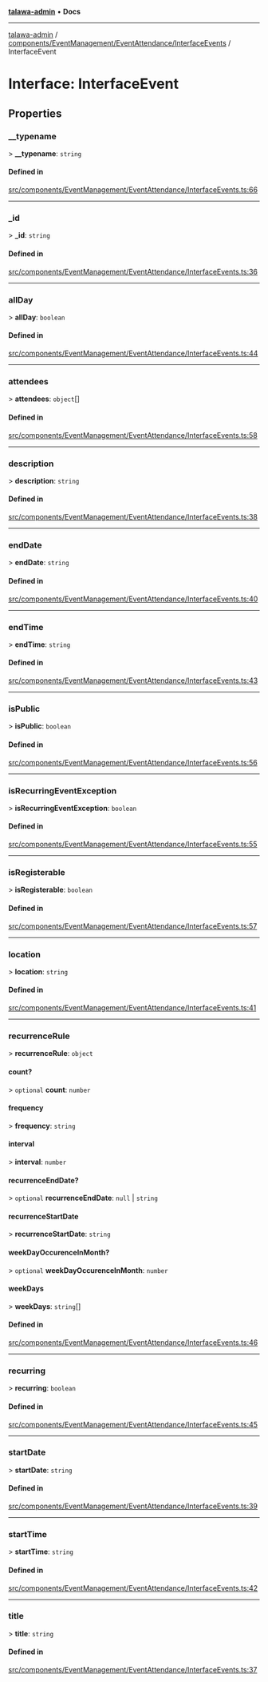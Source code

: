 [**talawa-admin**](../../../../../README.md) • **Docs**

***

[talawa-admin](../../../../../modules.md) / [components/EventManagement/EventAttendance/InterfaceEvents](../README.md) / InterfaceEvent

# Interface: InterfaceEvent

## Properties

### \_\_typename

\> **\_\_typename**: `string`

#### Defined in

[src/components/EventManagement/EventAttendance/InterfaceEvents.ts:66](https://github.com/PalisadoesFoundation/talawa-admin/blob/4bef0939e3fab4672bfd3599312195b8557e01a3/src/components/EventManagement/EventAttendance/InterfaceEvents.ts#L66)

***

### \_id

\> **\_id**: `string`

#### Defined in

[src/components/EventManagement/EventAttendance/InterfaceEvents.ts:36](https://github.com/PalisadoesFoundation/talawa-admin/blob/4bef0939e3fab4672bfd3599312195b8557e01a3/src/components/EventManagement/EventAttendance/InterfaceEvents.ts#L36)

***

### allDay

\> **allDay**: `boolean`

#### Defined in

[src/components/EventManagement/EventAttendance/InterfaceEvents.ts:44](https://github.com/PalisadoesFoundation/talawa-admin/blob/4bef0939e3fab4672bfd3599312195b8557e01a3/src/components/EventManagement/EventAttendance/InterfaceEvents.ts#L44)

***

### attendees

\> **attendees**: `object`[]

#### Defined in

[src/components/EventManagement/EventAttendance/InterfaceEvents.ts:58](https://github.com/PalisadoesFoundation/talawa-admin/blob/4bef0939e3fab4672bfd3599312195b8557e01a3/src/components/EventManagement/EventAttendance/InterfaceEvents.ts#L58)

***

### description

\> **description**: `string`

#### Defined in

[src/components/EventManagement/EventAttendance/InterfaceEvents.ts:38](https://github.com/PalisadoesFoundation/talawa-admin/blob/4bef0939e3fab4672bfd3599312195b8557e01a3/src/components/EventManagement/EventAttendance/InterfaceEvents.ts#L38)

***

### endDate

\> **endDate**: `string`

#### Defined in

[src/components/EventManagement/EventAttendance/InterfaceEvents.ts:40](https://github.com/PalisadoesFoundation/talawa-admin/blob/4bef0939e3fab4672bfd3599312195b8557e01a3/src/components/EventManagement/EventAttendance/InterfaceEvents.ts#L40)

***

### endTime

\> **endTime**: `string`

#### Defined in

[src/components/EventManagement/EventAttendance/InterfaceEvents.ts:43](https://github.com/PalisadoesFoundation/talawa-admin/blob/4bef0939e3fab4672bfd3599312195b8557e01a3/src/components/EventManagement/EventAttendance/InterfaceEvents.ts#L43)

***

### isPublic

\> **isPublic**: `boolean`

#### Defined in

[src/components/EventManagement/EventAttendance/InterfaceEvents.ts:56](https://github.com/PalisadoesFoundation/talawa-admin/blob/4bef0939e3fab4672bfd3599312195b8557e01a3/src/components/EventManagement/EventAttendance/InterfaceEvents.ts#L56)

***

### isRecurringEventException

\> **isRecurringEventException**: `boolean`

#### Defined in

[src/components/EventManagement/EventAttendance/InterfaceEvents.ts:55](https://github.com/PalisadoesFoundation/talawa-admin/blob/4bef0939e3fab4672bfd3599312195b8557e01a3/src/components/EventManagement/EventAttendance/InterfaceEvents.ts#L55)

***

### isRegisterable

\> **isRegisterable**: `boolean`

#### Defined in

[src/components/EventManagement/EventAttendance/InterfaceEvents.ts:57](https://github.com/PalisadoesFoundation/talawa-admin/blob/4bef0939e3fab4672bfd3599312195b8557e01a3/src/components/EventManagement/EventAttendance/InterfaceEvents.ts#L57)

***

### location

\> **location**: `string`

#### Defined in

[src/components/EventManagement/EventAttendance/InterfaceEvents.ts:41](https://github.com/PalisadoesFoundation/talawa-admin/blob/4bef0939e3fab4672bfd3599312195b8557e01a3/src/components/EventManagement/EventAttendance/InterfaceEvents.ts#L41)

***

### recurrenceRule

\> **recurrenceRule**: `object`

#### count?

\> `optional` **count**: `number`

#### frequency

\> **frequency**: `string`

#### interval

\> **interval**: `number`

#### recurrenceEndDate?

\> `optional` **recurrenceEndDate**: `null` \| `string`

#### recurrenceStartDate

\> **recurrenceStartDate**: `string`

#### weekDayOccurenceInMonth?

\> `optional` **weekDayOccurenceInMonth**: `number`

#### weekDays

\> **weekDays**: `string`[]

#### Defined in

[src/components/EventManagement/EventAttendance/InterfaceEvents.ts:46](https://github.com/PalisadoesFoundation/talawa-admin/blob/4bef0939e3fab4672bfd3599312195b8557e01a3/src/components/EventManagement/EventAttendance/InterfaceEvents.ts#L46)

***

### recurring

\> **recurring**: `boolean`

#### Defined in

[src/components/EventManagement/EventAttendance/InterfaceEvents.ts:45](https://github.com/PalisadoesFoundation/talawa-admin/blob/4bef0939e3fab4672bfd3599312195b8557e01a3/src/components/EventManagement/EventAttendance/InterfaceEvents.ts#L45)

***

### startDate

\> **startDate**: `string`

#### Defined in

[src/components/EventManagement/EventAttendance/InterfaceEvents.ts:39](https://github.com/PalisadoesFoundation/talawa-admin/blob/4bef0939e3fab4672bfd3599312195b8557e01a3/src/components/EventManagement/EventAttendance/InterfaceEvents.ts#L39)

***

### startTime

\> **startTime**: `string`

#### Defined in

[src/components/EventManagement/EventAttendance/InterfaceEvents.ts:42](https://github.com/PalisadoesFoundation/talawa-admin/blob/4bef0939e3fab4672bfd3599312195b8557e01a3/src/components/EventManagement/EventAttendance/InterfaceEvents.ts#L42)

***

### title

\> **title**: `string`

#### Defined in

[src/components/EventManagement/EventAttendance/InterfaceEvents.ts:37](https://github.com/PalisadoesFoundation/talawa-admin/blob/4bef0939e3fab4672bfd3599312195b8557e01a3/src/components/EventManagement/EventAttendance/InterfaceEvents.ts#L37)
